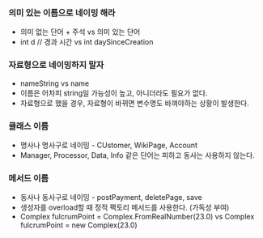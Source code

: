### 의미 있는 이름으로 네이밍 해라
- 의미 없는 단어 + 주석 vs 의미 있는 단어
- int d // 경과 시간 vs int daySinceCreation

### 자료형으로 네이밍하지 말자
- nameString vs name
- 이름은 어차피 string일 가능성이 높고, 아니더라도 필요가 없다.
- 자료형으로 했을 경우, 자료형이 바뀌면 변수명도 바껴야하는 상황이 발생한다.

### 클래스 이름
- 명사나 명사구로 네이밍 - CUstomer, WikiPage, Account
- Manager, Processor, Data, Info 같은 단어는 피하고 동사는 사용하지 않는다.

### 메서드 이름
- 동사나 동사구로 네이밍 - postPayment, deletePage, save
- 생성자를 overload할 때 정적 팩토리 메서드를 사용한다. (가독성 부여)
- Complex fulcrumPoint = Complex.FromRealNumber(23.0) vs Complex fulcrumPoint = new Complex(23.0)
